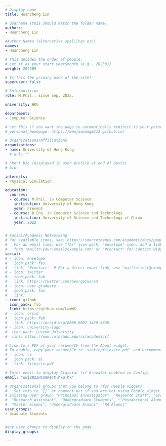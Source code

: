 ```yaml
---
# Display name
title: Huancheng Lin

# Username (this should match the folder name)
authors:
- Huancheng Lin

#Author Names (alternative spellings etc)
names:
- Huancheng Lin

# This decides the order of people, 
# set it as your start year&month (e.g., 202301) 
weight: 202209

# Is this the primary user of the site?
superuser: false

# Role/position
role: M.Phil., since Sep. 2022. 

university: HKU

department:
- Computer Science

# set this if you want the page to automatically redirect to your personal homepage
# personal_homepage: https://wenjiawang0312.github.io/

# Organizations/Affiliations
organizations:
- name: University of Hong Kong
  # url: ""

# Short bio (displayed in user profile at end of posts)
# bio: 

interests:
- Physical Simulation

education:
  courses:
  - course: M.Phil. in Computer Science
    institution: University of Hong Kong
    year: Present
  - course: B.Eng. in Computer Science and Technology
    institution: University of Science and Technology of China
    year: 2022


# Social/Academic Networking
# For available icons, see: https://sourcethemes.com/academic/docs/page-builder/#icons
#   For an email link, use "fas" icon pack, "envelope" icon, and a link in the
#   form "mailto:your-email@example.com" or "#contact" for contact widget.
social:
# - icon: envelope
#   icon_pack: fas
#   link: '#contact'  # For a direct email link, use "mailto:test@example.org".
# - icon: twitter
#   icon_pack: fab
#   link: https://twitter.com/GeorgeCushen
# - icon: user-graduate
#   icon_pack: fas
#   link: 
- icon: github
  icon_pack: fab
  link: https://github.com/LamWS
# - icon: orcid
#   icon_pack: fab
#   link: https://orcid.org/0000-0002-1450-5638
# - icon: university-logo
#  icon_pack: Custom_University
#  link: https://www.colorado.edu/cs/academics/

# Link to a PDF of your resume/CV from the About widget.
# To enable, copy your resume/CV to `static/files/cv.pdf` and uncomment the lines below.
# - icon: cv
#   icon_pack: ai
#   link: files/cv.pdf

# Enter email to display Gravatar (if Gravatar enabled in Config)
email: "wwj2022@connect.hku.hk"

# Organizational groups that you belong to (for People widget)
#   Set this to `[]` or comment out if you are not using People widget.
# Existing user group: "Principal Investigator", "Research Staff", "Graduate Students", 
#  "Research Assistant", "Undergraduate Students", ""Postdoctoral Alumni", "PhD Alumni", 
#  "Master Alumni", "Undergraduate Alumni", "RA Alumni"
user_groups:
- Graduate Students


#any user groups to display on the page
display_groups:

---
```


<!-- # write your biography here -->

